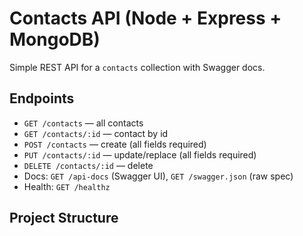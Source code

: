 # Contacts API (Node + Express + MongoDB)

Simple REST API for a `contacts` collection with Swagger docs.

## Endpoints
- `GET /contacts` — all contacts
- `GET /contacts/:id` — contact by id
- `POST /contacts` — create (all fields required)
- `PUT /contacts/:id` — update/replace (all fields required)
- `DELETE /contacts/:id` — delete
- Docs: `GET /api-docs` (Swagger UI), `GET /swagger.json` (raw spec)
- Health: `GET /healthz`

## Project Structure
